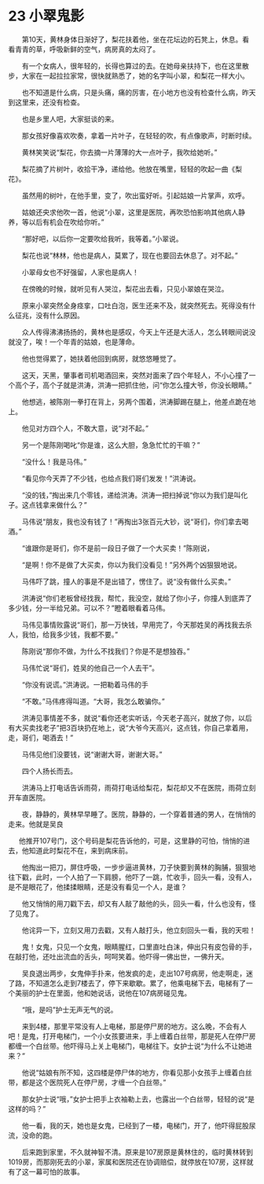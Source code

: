 # 23 小翠鬼影

　　第10天，黄林身体日渐好了，梨花扶着他，坐在花坛边的石凳上，休息。看看青青的草，呼吸新鲜的空气，病房真的太闷了。

　　有一个女病人，很年轻的，长得也算过的去。在她母亲扶持下，也在这里散步，大家在一起拉拉家常，很快就熟悉了，她的名字叫小翠，和梨花一样大小。

　　也不知道是什么病，只是头痛，痛的厉害，在小地方也没有检查什么病，昨天到这里来，还没有检查。

　　也是乡里人吧，大家挺谈的来。

　　那女孩好像喜欢吹奏，拿着一片叶子，在轻轻的吹，有点像歌声，时断时续。

　　黄林笑笑说“梨花，你去摘一片薄薄的大一点叶子，我吹给她听。”

　　梨花摘了片树叶，收拾干净，递给他。他放在嘴里，轻轻的吹起一曲《梨花》。

　　虽然用的树叶，在他手里，变了，吹出蛮好听。引起姑娘一片掌声，欢呼。

　　姑娘还央求他吹一首，他说“小翠，这里是医院，再吹恐怕影响其他病人静养，等以后有机会在吹给你听。”

　　“那好吧，以后你一定要吹给我听，我等着。”小翠说。

　　梨花也说“林林，他也是病人，莫累了，现在也要回去休息了。对不起。”

　　小翠母女也不好强留，人家也是病人！

　　在傍晚的时候，就听见有人哭泣，梨花出去看，只见小翠娘在哭泣。

　　原来小翠突然全身痉挛，口吐白泡，医生还来不及，就突然死去。死得没有什么征兆，没有什么原因。

　　众人传得沸沸扬扬的，黄林也是感叹，今天上午还是大活人，怎么转眼间说没就没了，唉！一个年青的姑娘，也是薄命。

　　他也觉得累了，她扶着他回到病房，就悠悠睡觉了。

　　这天，天黑，肇事者司机喝酒回来，突然对面来了四个年轻人，不小心撞了一个高个子，高个子就是洪涛，洪涛一把抓住他，问“你怎么撞大爷，你没长眼睛。”

　　他想逃，被陈刚一拳打在背上，另两个围着，洪涛脚踢在腿上，他差点跪在地上。

　　他见对方四个人，不敢大意，说“对不起。”

　　另一个是陈刚喝叱“你是谁，这么大胆，急急忙忙的干嘛？”

　　“没什么！我是马伟。”

　　“看见你今天弄了不少钱，也给点我们哥们发发！”洪涛说。

　　“没的钱，”掏出来几个零钱，递给洪涛。洪涛一把扫掉说“你以为我们是叫化子。这点钱拿来做什么？”

　　马伟说“朋友，我也没有钱了！”再掏出3张百元大钞，说“哥们，你们拿去喝酒。”

　　“谁跟你是哥们，你不是前一段日子做了一个大买卖！”陈刚说，

　　“是啊！你不是做了大买卖，你以为我们没看见！”另外两个凶狠狠地说。

　　马伟吓了跳，撞人的事是不是出错了，愣住了。说“没有做什么买卖。”

　　洪涛说“你们老板曾经找我，帮忙，我没空，就给了你小子，你撞人到底弄了多少钱，分一半给兄弟。可以不？”瞪着眼看着马伟。

　　马伟见事情败露说“哥们，那一万快钱，早用完了，今天那姓吴的再找我去杀人，我怕，给我多少钱，我都不要。”

　　陈刚说“那你不做，为什么不找我们？你是不是想独吞。”

　　马伟忙说“哥们，姓吴的他自己一个人去干”。

　　“你没有说谎。”洪涛说。一把勒着马伟的手

　　“不敢。”马伟疼得叫道。“大哥，我怎么敢骗你。”

　　洪涛见事情差不多，就说“看你还老实听话，今天老子高兴，就放了你，以后有大买卖找老子”把3百块扔在地上，说“大爷今天高兴，这点钱，你自己拿着用，走，哥们，喝酒去！”

　　马伟见他们没要钱，说“谢谢大哥，谢谢大哥。”

　　四个人扬长而去。

　　洪涛马上打电话告诉雨荷，雨荷打电话给梨花，梨花却又不在医院，雨荷立刻开车直医院。

　　夜，静静的，黄林早早睡了。医院，静静的，一个穿着普通的男人，在悄悄的走来。他就是吴良

&nbsp;　&nbsp;他推开107号门，这个号码是梨花告诉他的，可是，这里静的可怕，悄悄的进去，他知道此时梨花不在，来到病床前。

　　他掏出一把刀，屏住呼吸，一步步逼进黄林，刀子快要到黄林的胸脯，狠狠地往下戳，此时，一个人拍了一下肩膀，他吓了一跳，忙收手，回头一看，没有人，是不是眼花了，他揉揉眼睛，还是没有看见一个人，是谁？

　　他又悄悄的用刀戳下去，却又有人敲了敲他的头，回头一看，什么也没有，怪了见鬼了。

　　他诧异一下，立刻又用刀去戳，又有人敲打头，他立刻回头一看，我的天啦！

　　鬼！女鬼，只见一个女鬼，眼睛腥红，口里直吐白沫，伸出只有皮包骨的手，在敲打他，还吐出流血的舌头，呵呵笑着。他吓得一佛出世，一佛升天。

　　吴良退出两步，女鬼伸手扑来，他发疯的走，走出107号病房，他走啊走，迷了路，不知道怎么走到7楼去了，停下来歇歇。累了，他乘电梯下去，电梯有了一个美丽的护士在里面，他和她说话，说他在107病房碰见鬼。

　　“哦，是吗”护士无声无气的说。

　　来到4楼，那里平常没有人上电梯，那是停尸房的地方。这么晚，不会有人吧！是鬼，打开电梯门，一个小女孩要进来，手上缠着白丝带，那是死人在停尸房都缠一个白丝带。他吓得马上关上电梯门，电梯往下。女护士说“为什么不让她进来？”

　　他说“姑娘有所不知，这四楼是停尸体的地方，你看见那小女孩手上缠着白丝带，都是这个医院死人在停尸房，才缠一个白丝带。”

　　那女护士说“哦，”女护士把手上衣袖勒上去，也露出一个白丝带，轻轻的说“是这样的吗？”

　　他一看，我的天，她也是女鬼，已经到了一楼，电梯门，开了，他吓得屁股尿流，没命的跑。

　　后来跑到家里，不久就神智不清。原来是107房原是黄林住的，临时黄林转到1019房，而那刚死去的小翠，家属和医院还在协调赔偿，就停放在107房，这样就有了这一幕可怕的故事。



